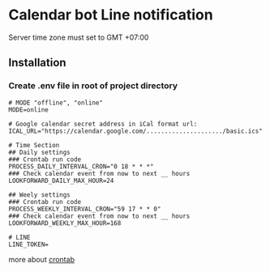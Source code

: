 # Calendar bot Line notification

Server time zone must set to GMT +07:00

## Installation

### Create .env file in root of project directory

```
# MODE "offline", "online"
MODE=online

# Google calendar secret address in iCal format url:
ICAL_URL="https://calendar.google.com/...................../basic.ics"

# Time Section
## Daily settings
### Crontab run code
PROCESS_DAILY_INTERVAL_CRON="0 18 * * *"
### Check calendar event from now to next __ hours
LOOKFORWARD_DAILY_MAX_HOUR=24

## Weely settings
### Crontab run code
PROCESS_WEEKLY_INTERVAL_CRON="59 17 * * 0"
### Check calendar event from now to next __ hours
LOOKFORWARD_WEEKLY_MAX_HOUR=168

# LINE
LINE_TOKEN=
```

more about [crontab](https://crontab.guru/)
